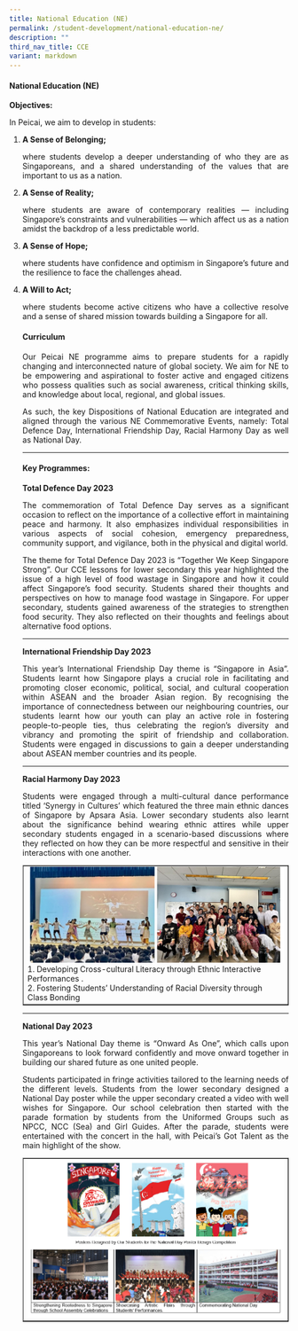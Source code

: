 ```yaml
---
title: National Education (NE)
permalink: /student-development/national-education-ne/
description: ""
third_nav_title: CCE
variant: markdown
---
```

<h4><strong>National Education (NE)</strong></h4>
<p><b>Objectives:</b></p>
<p>In Peicai, we aim to develop in students:</p>
<ol>
<li><strong>A Sense of Belonging;</strong><p align="justify">where students develop a deeper understanding of who they are as Singaporeans, and a shared understanding of the values that are important to us as a nation.
</p></li><li><strong>A Sense of Reality;</strong><p align="justify"> where students are aware of contemporary realities — including Singapore’s constraints and vulnerabilities — which affect us as a nation amidst the backdrop of a less predictable world.
</p></li><li><strong>A Sense of Hope;</strong><p align="justify"> where students have confidence and optimism in Singapore’s future and the resilience to face the challenges ahead.
</p></li><li><strong>A Will to Act;</strong><p align="justify"> where students become active citizens who have a collective resolve and a sense of shared mission towards building a Singapore for all.
</p><h4><strong>Curriculum</strong></h4>
<p></p><p align="justify">Our Peicai NE programme aims to prepare students for a rapidly changing and interconnected nature of global society. We aim for NE to be empowering and aspirational to foster active and engaged citizens who possess qualities such as social awareness, critical thinking skills, and knowledge about local, regional, and global issues.</p>
<p></p><p align="justify">As such, the key Dispositions of National Education are integrated and aligned through the various NE Commemorative Events, namely: Total Defence Day, International Friendship Day, Racial Harmony Day as well as National Day. </p><hr>
<p></p><h4><strong>Key Programmes:</strong></h4>
<p><b>Total Defence Day 2023</b></p>
<p></p><p align="justify">The commemoration of Total Defence Day serves as a significant occasion to reflect on the importance of a collective effort in maintaining peace and harmony. It also emphasizes individual responsibilities in various aspects of social cohesion, emergency preparedness, community support, and vigilance, both in the physical and digital world. </p>
<p></p><p align="justify">The theme for Total Defence Day 2023 is “Together We Keep Singapore Strong”. Our CCE lessons for lower secondary this year highlighted the issue of a high level of food wastage in Singapore and how it could affect Singapore’s food security. Students shared their thoughts and perspectives on how to manage food wastage in Singapore. For upper secondary, students gained awareness of the strategies to strengthen food security. They also reflected on their thoughts and feelings about alternative food options. </p><hr>
<p><b>International Friendship Day 2023</b></p>
<p></p><p align="justify">This year’s International Friendship Day theme is “Singapore in Asia”. Students learnt how Singapore plays a crucial role in facilitating and promoting closer economic, political, social, and cultural cooperation within ASEAN and the broader Asian region. By recognising the importance of connectedness between our neighbouring countries, our students learnt how our youth can play an active role in fostering people-to-people ties, thus celebrating the region’s diversity and vibrancy and promoting the spirit of friendship and collaboration. Students were engaged in discussions to gain a deeper understanding about ASEAN member countries and its people. </p><hr>
<p><b>Racial Harmony Day 2023</b></p>
<p></p><p align="justify">Students were engaged through a multi-cultural dance performance titled ‘Synergy in Cultures’ which featured the three main ethnic dances of Singapore by Apsara Asia. Lower secondary students also learnt about the significance behind wearing ethnic attires while upper secondary students engaged in a scenario-based discussions where they reflected on how they can be more respectful and sensitive in their interactions with one another. </p>
<table style="border-collapse: collapse; width: 100%;" border="1">
<tbody>
<tr>
<td style="width: 100%;"><img src="/images/Cross_cultural_Literacy.jpg">1. Developing Cross-cultural Literacy through Ethnic Interactive Performances .<br>2. Fostering Students’ Understanding of Racial Diversity through Class Bonding</td>
</tr>
</tbody>
</table><hr>
<p><b>National Day 2023</b></p>
<p></p><p align="justify">This year’s National Day theme is “Onward As One”, which calls upon Singaporeans to look forward confidently and move onward together in building our shared future as one united people.</p>
<p></p><p align="justify">Students participated in fringe activities tailored to the learning needs of the different levels. Students from the lower secondary designed a National Day poster while the upper secondary created a video with well wishes for Singapore. Our school celebration then started with the parade formation by students from the Uniformed Groups such as NPCC, NCC (Sea) and Girl Guides. After the parade, students were entertained with the concert in the hall, with Peicai’s Got Talent as the main highlight of the show.</p>
<table style="border-collapse: collapse; width: 100%;" border="1">
<tbody>
<tr>
<td style="width: 100%;"><img src="/images/National_Day_2023.jpg"></td>
</tr>
</tbody>
</table></li></ol>